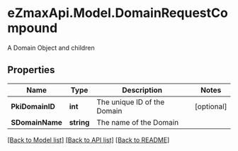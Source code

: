 # eZmaxApi.Model.DomainRequestCompound
A Domain Object and children

## Properties

Name | Type | Description | Notes
------------ | ------------- | ------------- | -------------
**PkiDomainID** | **int** | The unique ID of the Domain | [optional] 
**SDomainName** | **string** | The name of the Domain | 

[[Back to Model list]](../README.md#documentation-for-models) [[Back to API list]](../README.md#documentation-for-api-endpoints) [[Back to README]](../README.md)

